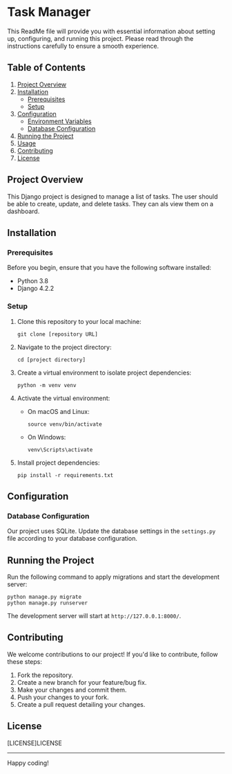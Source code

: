 # Task Manager

This ReadMe file will provide you with essential information about setting up, configuring, and running this project. Please read through the instructions carefully to ensure a smooth experience.

## Table of Contents

1. [Project Overview](#project-overview)
2. [Installation](#installation)
   - [Prerequisites](#prerequisites)
   - [Setup](#setup)
3. [Configuration](#configuration)
   - [Environment Variables](#environment-variables)
   - [Database Configuration](#database-configuration)
4. [Running the Project](#running-the-project)
5. [Usage](#usage)
6. [Contributing](#contributing)
7. [License](#license)

## Project Overview

This Django project is designed to manage a list of tasks. The user should be able to create, update, and delete tasks. They can als view them on a dashboard.

## Installation

### Prerequisites

Before you begin, ensure that you have the following software installed:

- Python 3.8
- Django 4.2.2

### Setup

1. Clone this repository to your local machine:

   ```
   git clone [repository URL]
   ```

2. Navigate to the project directory:

   ```
   cd [project directory]
   ```

3. Create a virtual environment to isolate project dependencies:

   ```
   python -m venv venv
   ```

4. Activate the virtual environment:

   - On macOS and Linux:

     ```
     source venv/bin/activate
     ```

   - On Windows:

     ```
     venv\Scripts\activate
     ```

5. Install project dependencies:

   ```
   pip install -r requirements.txt
   ```

## Configuration

### Database Configuration

Our project uses SQLite. Update the database settings in the `settings.py` file according to your database configuration.

## Running the Project

Run the following command to apply migrations and start the development server:

```
python manage.py migrate
python manage.py runserver
```

The development server will start at `http://127.0.0.1:8000/`.

## Contributing

We welcome contributions to our project! If you'd like to contribute, follow these steps:

1. Fork the repository.
2. Create a new branch for your feature/bug fix.
3. Make your changes and commit them.
4. Push your changes to your fork.
5. Create a pull request detailing your changes.

## License
[LICENSE]LICENSE

---
Happy coding!